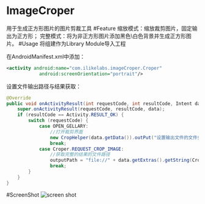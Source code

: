 # ImageCroper
用于生成正方形图片的图片剪裁工具
#Feature
缩放模式：缩放裁剪图片，固定输出为正方形；
完整模式：将为非正方形图片添加黑色\白色背景并生成正方形图片。
#Usage
将组建作为Library Module导入工程

在AndroidManifest.xml中添加：
```xml
<activity android:name="com.ilikelabs.imageCroper.Croper"
            android:screenOrientation="portrait"/>
```
设置文件输出路径与结果获取：
```java
@Override
public void onActivityResult(int requestCode, int resultCode, Intent data) {
    super.onActivityResult(requestCode, resultCode, data);
    if (resultCode == Activity.RESULT_OK) {
        switch (requestCode) {
            case OPEN_GELLARY:
                //打开裁剪界面
                new CropHelper(data.getData()).outPut("设置输出文件的文件夹").start(this);
                break;
            case Croper.REQUEST_CROP_IMAGE:
                //获取完整的结果的文件路径
                outputPath = "file://" + data.getExtras().getString(Croper.OUTPUT_IMAGE_PATH);
                break;
        }
    } 
}
```
#ScreenShot
![screen shot](https://raw.githubusercontent.com/taolulu/ImageCroper/master/Screenshot_2015-10-17-17-01-36_com.practice.taxer.png)
